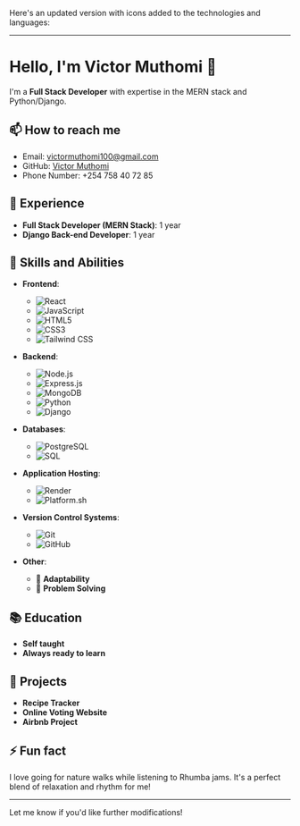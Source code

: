 

Here's an updated version with icons added to the technologies and languages:

---

# Hello, I'm Victor Muthomi 👋  
I'm a **Full Stack Developer** with expertise in the MERN stack and Python/Django.  

## 📫 How to reach me  
- Email: [victormuthomi100@gmail.com](mailto:victormuthomi100@gmail.com)  
- GitHub: [Victor Muthomi](https://github.com/Victormuthomi)  
- Phone Number: +254 758 40 72 85  

## 💼 Experience  
- **Full Stack Developer (MERN Stack)**: 1 year  
- **Django Back-end Developer**: 1 year  

## 🌱 Skills and Abilities  
- **Frontend**:  
  - ![React](https://img.shields.io/badge/-React-61DAFB?style=flat&logo=react&logoColor=black)  
  - ![JavaScript](https://img.shields.io/badge/-JavaScript-F7DF1E?style=flat&logo=javascript&logoColor=black)  
  - ![HTML5](https://img.shields.io/badge/-HTML5-E34F26?style=flat&logo=html5&logoColor=white)  
  - ![CSS3](https://img.shields.io/badge/-CSS3-1572B6?style=flat&logo=css3&logoColor=white)  
  - ![Tailwind CSS](https://img.shields.io/badge/-Tailwind%20CSS-06B6D4?style=flat&logo=tailwind-css&logoColor=white)  

- **Backend**:  
  - ![Node.js](https://img.shields.io/badge/-Node.js-339933?style=flat&logo=node.js&logoColor=white)  
  - ![Express.js](https://img.shields.io/badge/-Express.js-000000?style=flat&logo=express&logoColor=white)  
  - ![MongoDB](https://img.shields.io/badge/-MongoDB-47A248?style=flat&logo=mongodb&logoColor=white)  
  - ![Python](https://img.shields.io/badge/-Python-3776AB?style=flat&logo=python&logoColor=white)  
  - ![Django](https://img.shields.io/badge/-Django-092D1F?style=flat&logo=django&logoColor=white)  

- **Databases**:  
  - ![PostgreSQL](https://img.shields.io/badge/-PostgreSQL-336791?style=flat&logo=postgresql&logoColor=white)  
  - ![SQL](https://img.shields.io/badge/-SQL-003B57?style=flat&logo=postgresql&logoColor=white)  

- **Application Hosting**:  
  - ![Render](https://img.shields.io/badge/-Render-3E3E3E?style=flat&logo=render&logoColor=white)  
  - ![Platform.sh](https://img.shields.io/badge/-Platform.sh-000000?style=flat&logo=platform-dot-sh&logoColor=white)  

- **Version Control Systems**:  
  - ![Git](https://img.shields.io/badge/-Git-F05032?style=flat&logo=git&logoColor=white)  
  - ![GitHub](https://img.shields.io/badge/-GitHub-181717?style=flat&logo=github&logoColor=white)  

- **Other**:  
  - 🧠 **Adaptability**  
  - 🔧 **Problem Solving**  

## 📚 Education  
- **Self taught**  
- **Always ready to learn**  

## 🚀 Projects  
- **Recipe Tracker**  
- **Online Voting Website**  
- **Airbnb Project**  

## ⚡ Fun fact  
I love going for nature walks while listening to Rhumba jams. It's a perfect blend of relaxation and rhythm for me!  

---  

Let me know if you'd like further modifications!
